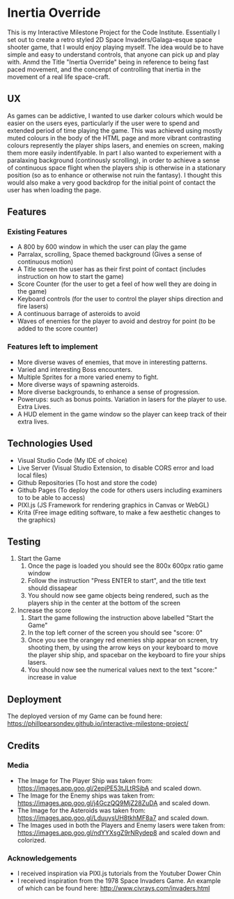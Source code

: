 # Inertia Override
This is my Interactive Milestone Project for the Code Institute. Essentially I set out to create a retro styled 2D Space Invaders/Galaga-esque space shooter game, that I would enjoy playing myself. The idea would be to have simple and easy to understand controls, that anyone can pick up and play with. Anmd the Title "Inertia Override" being in reference to being fast paced movement, and the concenpt of controlling that inertia in the movement of a real life space-craft.

## UX
As games can be addictive, I wanted to use darker colours which would be easier on the users eyes, particularly if the user were to spend and extended period of time playing the game. This was achieved using mostly muted colours in the body of the HTML page and more vibrant contrasting colours represently the player ships lasers, and enemies on screen, making them more easily indentifyable. In part I also wanted to experiement with a paralaxing background (continously scrolling), in order to achieve a sense of continuous space flight when the players ship is otherwise in a stationary position (so as to enhance or otherwise not ruin the fantasy). I thought this would also make a very good backdrop for the initial point of contact the user has when loading the page.

## Features

### Existing Features
* A 800 by 600 window in which the user can play the game
* Parralax, scrolling, Space themed background (Gives a sense of continuous motion)
* A Title screen the user has as their first point of contact (includes instruction on how to start the game)
* Score Counter (for the user to get a feel of how well they are doing in the game)
* Keyboard controls (for the user to control the player ships direction and fire lasers)
* A continuous barrage of asteroids to avoid
* Waves of enemies for the player to avoid and destroy for point (to be added to the score counter)

### Features left to implement
* More diverse waves of enemies, that move in interesting patterns.
* Varied and interesting Boss encounters.
* Multiple Sprites for a more varied enemy to fight.
* More diverse ways of spawning asteroids.
* More diverse backgrounds, to enhance a sense of progression.
* Powerups: such as bonus points. Variation in lasers for the player to use. Extra Lives.
* A HUD element in the game window so the player can keep track of their extra lives.

## Technologies Used
* Visual Studio Code (My IDE of choice)
* Live Server (Visual Studio Extension, to disable CORS error and load local files)
* Github Repositories (To host and store the code)
* Github Pages (To deploy the code for others users including examiners to to be able to access)
* PIXI.js (JS Framework for rendering graphics in Canvas or WebGL)
* Krita (Free image editing software, to make a few aesthetic changes to the graphics)

## Testing
1. Start the Game
   1. Once the page is loaded you should see the 800x 600px ratio game window
   1. Follow the instruction "Press ENTER to start", and the title text should dissapear
   1. You should now see game objects being rendered, such as the players ship in the center at the bottom of the screen
1. Increase the score
   1. Start the game following the instruction above labelled "Start the Game"
   1. In the top left corner of the screen you should see "score: 0"
   1. Once you see the orangey red enemies ship appear on screen, try shooting them, by using the arrow keys on your keyboard to move the player ship ship, and spacebar on the keyboard to fire your ships lasers.
   1. You should now see the numerical values next to the text "score:" increase in value

## Deployment
The deployed version of my Game can be found here: https://phillpearsondev.github.io/interactive-milestone-project/

## Credits

### Media
* The Image for The Player Ship was taken from: https://images.app.goo.gl/2epjPE53tJLtRSjbA and scaled down.
* The Image for the Enemy ships was taken from: https://images.app.goo.gl/j4GczQQ9MjZ28ZuDA and scaled down.
* The Image for the Asteroids was taken from: https://images.app.goo.gl/LduuysUH8tkhMF8a7 and scaled down.
* The Images used in both the Players and Enemy lasers were taken from: https://images.app.goo.gl/ndYYXsgZ9rNRydep8 and scaled down and colorized.

### Acknowledgements
* I received inspiration via PIXI.js tutorials from the Youtuber Dower Chin
* I received inspiration from the 1978 Space Invaders Game. An example of which can be found here: http://www.civrays.com/invaders.html
